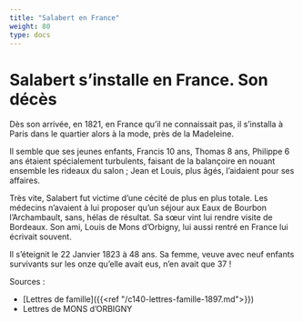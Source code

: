 ```yaml
---
title: "Salabert en France"
weight: 80
type: docs
---
```


# Salabert s’installe en France. Son décès

 Dès son arrivée, en 1821, en France qu’il ne connaissait pas, il s’installa à Paris dans le quartier alors à la mode, près de la Madeleine.
 
 Il semble que ses jeunes enfants, Francis 10 ans, Thomas 8 ans, Philippe 6 ans étaient spécialement turbulents, faisant de la balançoire en nouant ensemble les rideaux du salon ; Jean et Louis, plus âgés, l’aidaient pour ses affaires.
 
 Très vite, Salabert fut victime d’une cécité de plus en plus totale. Les médecins n’avaient à lui proposer qu’un séjour aux Eaux de Bourbon l’Archambault, sans, hélas de résultat. Sa sœur vint lui rendre visite de Bordeaux. Son ami, Louis de Mons d’Orbigny, lui aussi rentré en France lui écrivait souvent.
 
 Il s’éteignit le 22 Janvier 1823 à 48 ans. Sa femme, veuve avec neuf enfants survivants sur les onze qu’elle avait eus, n’en avait que 37 !
 
Sources :

- [Lettres de famille]({{<ref "/c140-lettres-famille-1897.md">}})
- Lettres de MONS d’ORBIGNY